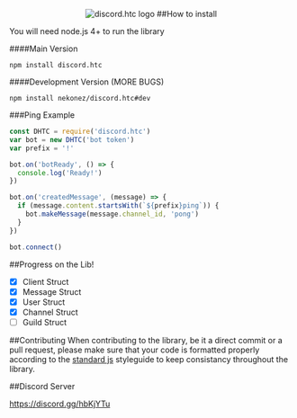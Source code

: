 <p align="center">
    <img src="https://cdn.discordapp.com/attachments/216763379535052801/234375516742746112/Untitled-1.png" alt="discord.htc logo">
##How to install

You will need node.js 4+ to run the library


####Main Version

```
npm install discord.htc
```
####Development Version (MORE BUGS)

```
npm install nekonez/discord.htc#dev
```

###Ping Example

```js
const DHTC = require('discord.htc')
var bot = new DHTC('bot token')
var prefix = '!'

bot.on('botReady', () => {
  console.log('Ready!')
})

bot.on('createdMessage', (message) => {
  if (message.content.startsWith(`${prefix}ping`)) {
    bot.makeMessage(message.channel_id, 'pong')
  }
})

bot.connect()
```

##Progress on the Lib!

- [x] Client Struct
- [x] Message Struct
- [x] User Struct
- [x] Channel Struct
- [ ] Guild Struct

##Contributing
When contributing to the library, be it a direct commit or a pull request, please make sure that your code is formatted properly according to the [standard js](http://standardjs.com/) styleguide to keep consistancy throughout the library.

##Discord Server

https://discord.gg/hbKjYTu

